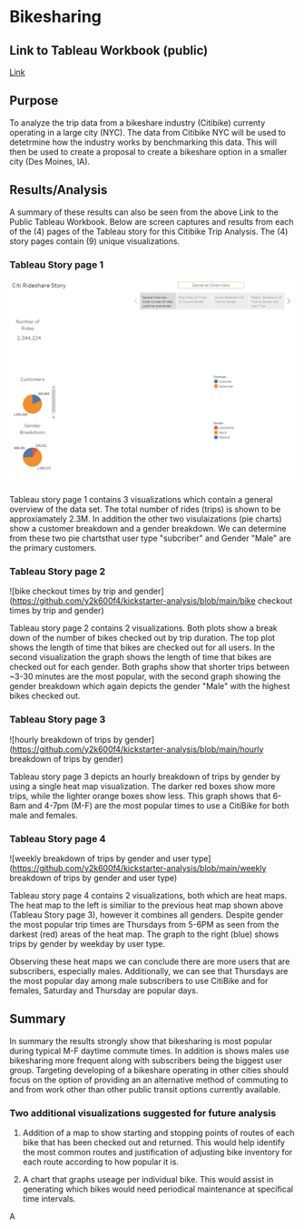 # Bikesharing

## Link to Tableau Workbook (public)

[Link](https://public.tableau.com/views/Citibike_Challenge_TripAnalysis/CitiRideshareStory?:language=en-US&:display_count=n&:origin=viz_share_link)

## Purpose

To analyze the trip data from a bikeshare industry (Citibike) currenty operating in a large city (NYC). The data from Citibike NYC will be used to detetrmine how the industry works by benchmarking this data. This will then be used to create a proposal to create a bikeshare option in a smaller city (Des Moines, IA).

## Results/Analysis

A summary of these results can also be seen from the above Link to the Public Tableau Workbook. Below are screen captures and results from each of the (4) pages of the Tableau story for this Citibike Trip Analysis. The (4) story pages contain (9) unique visualizations.


### Tableau Story page 1

![general overview](https://github.com/y2k600f4/bikesharing/blob/main/general%20overview.PNG)

Tableau story page 1 contains 3 visualizations which contain a general overview of the data set. The total number of rides (trips) is shown to be approxiamately 2.3M. In addition the other two visulaizations (pie charts) show a customer breakdown and a gender breakdown. We can determine from these two pie chartsthat user type "subcriber" and Gender "Male" are the primary customers.

### Tableau Story page 2

![bike checkout times by trip and gender](https://github.com/y2k600f4/kickstarter-analysis/blob/main/bike checkout times by trip and gender)

Tableau story page 2 contains 2 visualizations. Both plots show a break down of the number of bikes checked out by trip duration. The top plot shows the length of time that bikes are checked out for all users. In the second visualization the graph shows the length of time that bikes are checked out for each gender. Both graphs show that shorter trips between ~3-30 minutes are the most popular, with the second graph showing the gender breakdown which again depicts the gender "Male" with the highest bikes checked out.

### Tableau Story page 3

![hourly breakdown of trips by gender](https://github.com/y2k600f4/kickstarter-analysis/blob/main/hourly breakdown of trips by gender)

Tableau story page 3 depicts an hourly breakdown of trips by gender by using a single heat map visualization. The darker red boxes show more trips, while the lighter orange boxes show less. This graph shows that 6-8am and 4-7pm  (M-F) are the most popular times to use a CitiBike for both male and females.

### Tableau Story page 4

![weekly breakdown of trips by gender and user type](https://github.com/y2k600f4/kickstarter-analysis/blob/main/weekly breakdown of trips by gender and user type)

Tableau story page 4 contains 2 visualizations, both which are heat maps. The heat map to the left is similiar to the previous heat map shown above (Tableau Story page 3), however it combines all genders. Despite gender the most popular trip times are Thursdays from 5-6PM as seen from the darkest (red) areas of the heat map. The graph to the right (blue) shows trips by gender by weekday by user type. 

Observing these heat maps we can conclude there are more users that are subscribers, especially males. Additionally, we can see that Thursdays are the most popular day among male subscribers to use CitiBike and for females, Saturday and Thursday are popular days.



## Summary

In summary the results strongly show  that bikesharing is most popular during typical M-F daytime commute times. In addition is shows males use bikesharing more frequent along with subscribers being the biggest user group. Targeting developing of a bikeshare  operating in other cities should focus on the option of providing an an alternative method of commuting to and from work other than other public transit options currently available.

### Two additional visualizations suggested for future analysis

1. Addition of a map to show starting and stopping  points of routes of each bike that has been checked out and returned. This would help identify the most common routes and justification of adjusting bike inventory for each route according to how popular it is.

2. A chart that graphs useage per individual bike. This would assist in generating which bikes would need periodical maintenance at specifical time intervals.










A
